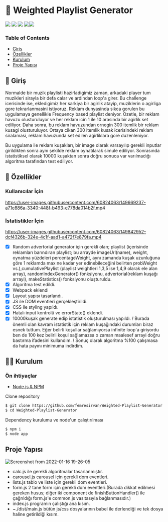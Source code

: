 # 🔢 Weighted Playlist Generator

![](https://img.shields.io/github/license/femresirvan/Weighted-Playlist-Generator)
![](https://img.shields.io/badge/HTML-%3C%2F%3E-yellow?style=plastic&&logo=html5&logoColor=white&style=flat&color=white) 
![](https://img.shields.io/badge/CSS-%3C%2F%3E-yellow?style=plastic&&logo=css3&logoColor=white&style=flat&color=white) 
![](https://img.shields.io/badge/Javascript-%3C%2F%3E-yellow?style=plastic&&logo=javascript&logoColor=yellow&style=flat&color=yellow)![](https://img.shields.io/badge/webpack-%7C-9cf?logo=webpack)

### Table of Contents

 * [Giriş](Giriş)
 * [Özellikler](Özellikler)
 * [Kurulum](Kurulum)
 * [Proje Yapısı](ProjeYapısı)
## 🎀 Giriş

Normalde bir muzik playlisti hazirladigimiz zaman, arkadaki player tum muzikleri sirayla bir defa calar ve ardindan loop'a girer. Bu challenge icerisinde ise, ekledigimiz her sarkiya bir agirlik atayip, muziklerin o agirliga gore tekrarlanmasini istiyoruz. Reklam dunyasinda sikca gorulen bu uygulamaya genellikle Frequency based playlist deniyor. Ozetle, bir reklam havuzu olusturuluyor ve her reklam icin 1 ile 10 arasinda bir agirlik set ediliyor. Daha sonra, bu reklam havuzundan ornegin 300 itemlik bir reklam kusagi olusturuluyor. Ortaya cikan 300 itemlik kusak icerisindeki reklam siralamasi, reklam havuzunda set edilen agirliklara gore duzenleniyor.

Bu uygulama ile reklam kuşakları, bir image olarak varsayılıp gerekli inputlar girildikten sonra aynı şekilde reklam oynatılarak simule ediliyor. Sonrasında istatistiksel olarak 10000 kuşaktan sonra doğru sonuca var varılmadığı algoritma tarafından test ediliyor.

## 👀 Özellikler

### Kullanıcılar İçin

https://user-images.githubusercontent.com/60824063/149669237-a71e886a-3340-448f-b493-e778da014b2f.mp4

### İstatistikler İçin

https://user-images.githubusercontent.com/60824063/149842952-dcf4326b-324e-4c1f-aad1-a472f7e879fa.mp4

<!-- Link GELECEK -->

- [x] Random advertorial generator için gerekli olan; playlist (içerisinde reklamları barındıran playlist; bu arrayde imageUrl(name), weight, oynatma yüzdeleri percentageWeight, aynı zamanda kuşak uzunluğuna göre 1 reklamda max ne kadar yer edinebileceğini belirten probWeight vs.),cumulativePlaylist (playlist weightleri 1,3,5 ise 1,4,9 olarak ele alan array), randomIndexGenerator() fonksiyonu, advertorial(reklam kuşağı arrayi), makeStatistics() fonksiyonu oluşturuldu.
- [x] Algoritma test edildi.
- [x] Webpack eklendi
- [x] Layout yapısı tasarlandı.
- [x] JS ile DOM eventleri gerçekleştirildi.
- [x] CSS ile styling yapıldı.
- [x] Hatalı input kontrolü ve errorState() eklendi.
- [x] 10000kuşak generate edip istatistik oluşturulması yapıldı. 
*!* Burada önemli olan kavram istatistik için reklam kuşağındaki durumları biraz esnek tuttum. Eğer belirli koşullar sağlamıyorsa infinite loop'a giriyordu ben de 100 kez belirli koşul sağlamazsa o zaman maalesef arrayi doğru bastırma ifadesini kullandım. 
*!* Sonuç olarak algoritma %100 çalışmasa da hata payını minimuma indirdim.
## 👨‍💻 Kurulum
### Ön ihtiyaçlar

- [Node.js & NPM](https://nodejs.org/en/download/)

Clone repository
```bash
$ git clone https://github.com/femresirvan/Weighted-Playlist-Generator.git
$ cd Weighted-Playlist-Generator
```

Dependency kurulumu ve node'un çalıştırılması
```bash
$ npm i
$ node app
```

## Proje Yapısı

![Screenshot from 2022-01-16 19-26-05](https://user-images.githubusercontent.com/60824063/149669249-9ba0b7ed-babf-4ea4-a8e7-6a9d4e3e4758.png)

- calc.js ile gerekli algoritmalar tasarlanmıştır.
- carousel.js carousel için gerekli dom eventleri.
- lists.js tablo ve liste için gerekli dom eventleri.
- form.js 2 tane form için gerekli dom eventleri.(Burada dikkat edilmesi gereken husus; diğer iki component de finishButtonHandler() ile çağrıldığı form.js'e common.js vasıtasıyla bağlanmasıdır.)
- index.js programın çalıştığı ana kısım.
- ~./dist/main.js bütün js/css dosyalarının babel ile derlendiği ve tek dosya haline getirildiği kısım. 

